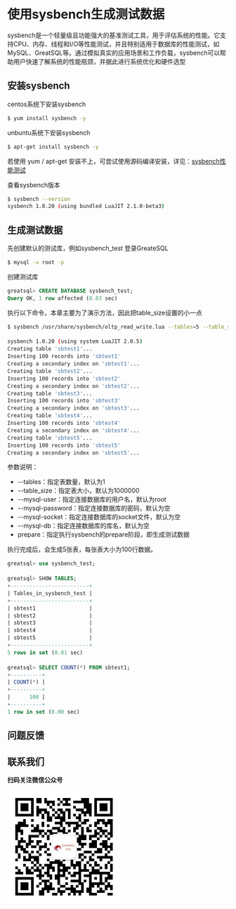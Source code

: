 # 使用sysbench生成测试数据
sysbench是一个轻量级且功能强大的基准测试工具，用于评估系统的性能。它支持CPU、内存、线程和I/O等性能测试，并且特别适用于数据库的性能测试，如MySQL、GreatSQL等。通过模拟真实的应用场景和工作负载，sysbench可以帮助用户快速了解系统的性能瓶颈，并据此进行系统优化和硬件选型
## 安装sysbench

centos系统下安装sysbench
```bash
$ yum install sysbench -y
```
unbuntu系统下安装sysbench
```bash
$ apt-get install sysbench -y
```

若使用 yum / apt-get 安装不上，可尝试使用源码编译安装，详见：[sysbench性能测试](../10-optimze/3-1-benchmark-sysbench.md)

查看sysbench版本
```bash
$ sysbench --version
sysbench 1.0.20 (using bundled LuaJIT 2.1.0-beta3)
```

## 生成测试数据
先创建默认的测试库，例如sysbench_test
登录GreateSQL
```bash
$ mysql -u root -p
```
创建测试库
```sql
greatsql> CREATE DATABASE sysbench_test;
Query OK, 1 row affected (0.03 sec)
```
执行以下命令，本章主要为了演示方法，因此把table_size设置的小一点
```bash
$ sysbench /usr/share/sysbench/oltp_read_write.lua --tables=5 --table_size=100 --mysql-user=root --mysql-password=GreatSQL@2024 --mysql-socket=/var/lib/mysql/mysql.sock --mysql-db=sysbench_test prepare

sysbench 1.0.20 (using system LuaJIT 2.0.5)
Creating table 'sbtest1'...
Inserting 100 records into 'sbtest1'
Creating a secondary index on 'sbtest1'...
Creating table 'sbtest2'...
Inserting 100 records into 'sbtest2'
Creating a secondary index on 'sbtest2'...
Creating table 'sbtest3'...
Inserting 100 records into 'sbtest3'
Creating a secondary index on 'sbtest3'...
Creating table 'sbtest4'...
Inserting 100 records into 'sbtest4'
Creating a secondary index on 'sbtest4'...
Creating table 'sbtest5'...
Inserting 100 records into 'sbtest5'
Creating a secondary index on 'sbtest5'...
```
参数说明：
- --tables：指定表数量，默认为1
- --table_size：指定表大小，默认为1000000
- --mysql-user：指定连接数据库的用户名，默认为root
- --mysql-password：指定连接数据库的密码，默认为空
- --mysql-socket：指定连接数据库的socket文件，默认为空
- --mysql-db：指定连接数据库的库名，默认为空
- prepare：指定执行sysbench的prepare阶段，即生成测试数据

执行完成后，会生成5张表，每张表大小为100行数据。
```sql
greatsql> use sysbench_test;

greatsql> SHOW TABLES;
+-------------------------+
| Tables_in_sysbench_test |
+-------------------------+
| sbtest1                 |
| sbtest2                 |
| sbtest3                 |
| sbtest4                 |
| sbtest5                 |
+-------------------------+
5 rows in set (0.01 sec)

greatsql> SELECT COUNT(*) FROM sbtest1;
+----------+
| COUNT(*) |
+----------+
|      100 |
+----------+
1 row in set (0.00 sec)
```


**问题反馈**
---



**联系我们**
---

**扫码关注微信公众号**

![greatsql-wx](../greatsql-wx.jpg)
